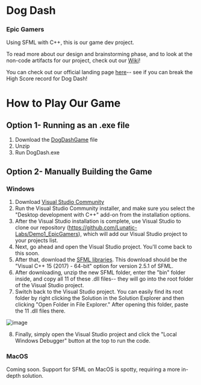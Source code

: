 # Dog Dash
### Epic Gamers

Using SFML with C++, this is our game dev project.

To read more about our design and brainstorming phase, and to look at the non-code artifacts for our project, check out our [Wiki](https://github.com/Lunatic-Labs/Demo1_EpicGamers/wiki/Dog-Dash-Design)!

You can check out our official landing page [here](bit.ly/dog-dash-game)-- see if  you can break the High Score record for Dog Dash!

# How to Play Our Game
## Option 1- Running as an .exe file
1. Download the [DogDashGame](https://github.com/Lunatic-Labs/Demo1_EpicGamers/raw/AlexBranch/DogDashGame.zip) file
2. Unzip
3. Run DogDash.exe

## Option 2- Manually Building the Game
### Windows
1. Download [Visual Studio Community](https://visualstudio.microsoft.com/downloads/)
2. Run the Visual Studio Community installer, and make sure you select the "Desktop development with C++" add-on from the installation options.
3. After the Visual Studio installation is complete, use Visual Studio to clone our repository (https://github.com/Lunatic-Labs/Demo1_EpicGamers), which will add our Visual Studio project to your projects list.
4. Next, go ahead and open the Visual Studio project. You'll come back to this soon.
5. After that, download the [SFML libraries](https://www.sfml-dev.org/download/sfml/2.5.1/). This download should be the "Visual C++ 15 (2017) - 64-bit" option for version 2.5.1 of SFML.
6. After downloading, unzip the new SFML folder, enter the "bin" folder inside, and copy all 11 of these .dll files-- they will go into the root folder of the Visual Studio project. 
7. Switch back to the Visual Studio project. You can easily find its root folder by right clicking the Solution in the Solution Explorer and then clicking "Open Folder in File Explorer." After opening this folder, paste the 11 .dll files there.

![image](https://user-images.githubusercontent.com/79927828/205941309-585f5ec5-f7e6-404a-9f3c-d59f04e05bc9.png)

8. Finally, simply open the Visual Studio project and click the "Local Windows Debugger" button at the top to run the code.

### MacOS
Coming soon. Support for SFML on MacOS is spotty, requiring a more in-depth solution.
